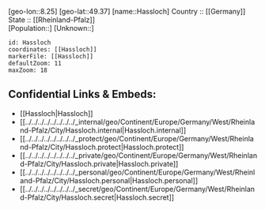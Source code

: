 ﻿---
location: [49.37,8.25] 
mapzoom: [7,12] 
mapmarker: city 
type: City
tags:
- geo/City


SpocWebEntityId: 30797
isDeleted: false
confidential: public

---
[geo-lon::8.25] 
[geo-lat::49.37] 
[name::Hassloch] 
Country :: [[Germany]]  
State :: [[Rheinland-Pfalz]]  
[Population::] 
[Unknown::] 


```leaflet
id: Hassloch
coordinates: [[Hassloch]] 
markerFile: [[Hassloch]] 
defaultZoom: 11 
maxZoom: 18
```


## Confidential Links & Embeds: 
- [[Hassloch|Hassloch]]  
- [[../../../../../../../../_internal/geo/Continent/Europe/Germany/West/Rheinland-Pfalz/City/Hassloch.internal|Hassloch.internal]] 
- [[../../../../../../../../_protect/geo/Continent/Europe/Germany/West/Rheinland-Pfalz/City/Hassloch.protect|Hassloch.protect]] 
- [[../../../../../../../../_private/geo/Continent/Europe/Germany/West/Rheinland-Pfalz/City/Hassloch.private|Hassloch.private]] 
- [[../../../../../../../../_personal/geo/Continent/Europe/Germany/West/Rheinland-Pfalz/City/Hassloch.personal|Hassloch.personal]] 
- [[../../../../../../../../_secret/geo/Continent/Europe/Germany/West/Rheinland-Pfalz/City/Hassloch.secret|Hassloch.secret]] 
